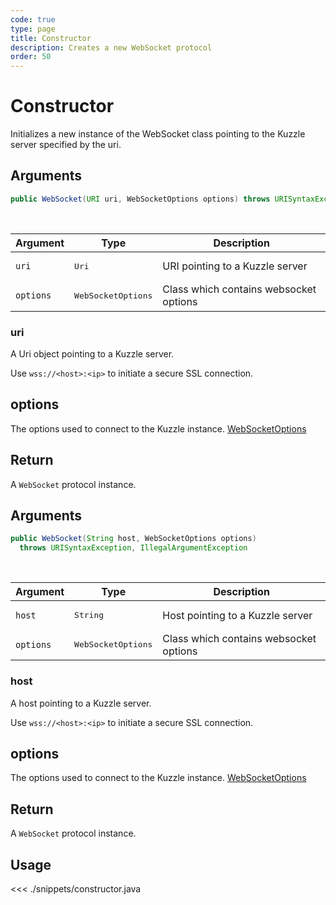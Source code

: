 ```yaml
---
code: true
type: page
title: Constructor
description: Creates a new WebSocket protocol
order: 50
---
```


# Constructor

Initializes a new instance of the WebSocket class pointing to the Kuzzle server specified by the uri.

## Arguments

```java
public WebSocket(URI uri, WebSocketOptions options) throws URISyntaxException, IllegalArgumentException
```

<br/>

| Argument  | Type              | Description                  |
| --------- | ----------------- | ---------------------------- |
| `uri`    | <pre>Uri</pre> | URI pointing to a Kuzzle server |
| `options` | <pre>WebSocketOptions</pre> | Class which contains websocket options |

### uri

A Uri object pointing to a Kuzzle server.  

Use `wss://<host>:<ip>` to initiate a secure SSL connection.

## options

The options used to connect to the Kuzzle instance.
[WebSocketOptions](/sdk/java/3/protocols/websocket-options)

## Return

A `WebSocket` protocol instance.

## Arguments

```java
public WebSocket(String host, WebSocketOptions options) 
  throws URISyntaxException, IllegalArgumentException
```

<br/>

| Argument  | Type              | Description                  |
| --------- | ----------------- | ---------------------------- |
| `host`    | <pre>String</pre> | Host pointing to a Kuzzle server |
| `options` | <pre>WebSocketOptions</pre> | Class which contains websocket options |

### host

A host pointing to a Kuzzle server.  

Use `wss://<host>:<ip>` to initiate a secure SSL connection.

## options

The options used to connect to the Kuzzle instance.
[WebSocketOptions](/sdk/java/3/protocols/websocket-options)

## Return

A `WebSocket` protocol instance.

## Usage

<<< ./snippets/constructor.java
